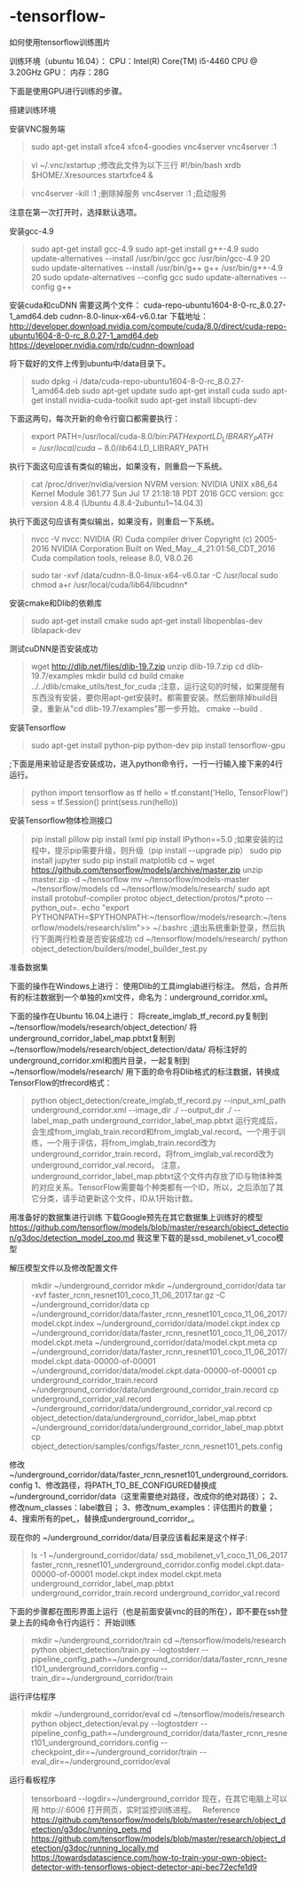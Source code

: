 # -tensorflow-
如何使用tensorflow训练图片

训练环境（ubuntu 16.04）：
CPU：Intel(R) Core(TM) i5-4460  CPU @ 3.20GHz
GPU：
内存：28G

下面是使用GPU进行训练的步骤。

搭建训练环境

安装VNC服务端
>sudo apt-get install xfce4 xfce4-goodies vnc4server
>vnc4server :1

>vi ~/.vnc/xstartup     ;修改此文件为以下三行
#!/bin/bash
xrdb $HOME/.Xresources
startxfce4 &

>vnc4server -kill :1     ;删除掉服务
>vnc4server :1           ;启动服务

注意在第一次打开时，选择默认选项。

安装gcc-4.9
>sudo apt-get install gcc-4.9
>sudo apt-get install g++-4.9
>sudo update-alternatives --install /usr/bin/gcc gcc /usr/bin/gcc-4.9 20
>sudo update-alternatives --install /usr/bin/g++ g++ /usr/bin/g++-4.9 20
>sudo update-alternatives --config gcc
>sudo update-alternatives --config g++

安装cuda和cuDNN
需要这两个文件：
cuda-repo-ubuntu1604-8-0-rc_8.0.27-1_amd64.deb
cudnn-8.0-linux-x64-v6.0.tar
下载地址：
http://developer.download.nvidia.com/compute/cuda/8.0/direct/cuda-repo-ubuntu1604-8-0-rc_8.0.27-1_amd64.deb
https://developer.nvidia.com/rdp/cudnn-download

将下载好的文件上传到ubuntu中/data目录下。

>sudo dpkg -i /data/cuda-repo-ubuntu1604-8-0-rc_8.0.27-1_amd64.deb
>sudo apt-get update
>sudo apt-get install cuda
>sudo apt-get install nvidia-cuda-toolkit
>sudo apt-get install libcupti-dev

下面这两句，每次开新的命令行窗口都需要执行：
>export PATH=/usr/local/cuda-8.0/bin:$PATH
>export LD_LIBRARY_PATH=/usr/local/cuda-8.0/lib64:$LD_LIBRARY_PATH

执行下面这句应该有类似的输出，如果没有，则重启一下系统。
>cat /proc/driver/nvidia/version
NVRM version: NVIDIA UNIX x86_64 Kernel Module  361.77  Sun Jul 17 21:18:18 PDT 2016
GCC version:  gcc version 4.8.4 (Ubuntu 4.8.4-2ubuntu1~14.04.3)

执行下面这句应该有类似输出，如果没有，则重启一下系统。
>nvcc -V
nvcc: NVIDIA (R) Cuda compiler driver
Copyright (c) 2005-2016 NVIDIA Corporation
Built on Wed_May__4_21:01:56_CDT_2016
Cuda compilation tools, release 8.0, V8.0.26

>sudo tar -xvf /data/cudnn-8.0-linux-x64-v6.0.tar -C /usr/local
>sudo chmod a+r /usr/local/cuda/lib64/libcudnn*

安装cmake和Dlib的依赖库
>sudo apt-get install cmake
>sudo apt-get install libopenblas-dev liblapack-dev

测试cuDNN是否安装成功
>wget http://dlib.net/files/dlib-19.7.zip
>unzip dlib-19.7.zip
>cd dlib-19.7/examples
>mkdir build
>cd build
>cmake ../../dlib/cmake_utils/test_for_cuda      ;注意，运行这句的时候，如果提醒有东西没有安装，要你用apt-get安装时。都需要安装。然后删除掉build目录，重新从"cd dlib-19.7/examples"那一步开始。
>cmake --build .

安装Tensorflow
>sudo apt-get install python-pip python-dev
>pip install tensorflow-gpu

;下面是用来验证是否安装成功，进入python命令行，一行一行输入接下来的4行运行。
>python
import tensorflow as tf
hello = tf.constant('Hello, TensorFlow!')
sess = tf.Session()
print(sess.run(hello))

安装Tensorflow物体检测接口
>pip install pillow
>pip install lxml
>pip install IPython==5.0
;如果安装的过程中，提示pip需要升级，则升级（pip install --upgrade pip）
>sudo pip install jupyter
>sudo pip install matplotlib
>cd ~
>wget https://github.com/tensorflow/models/archive/master.zip
>unzip master.zip -d ~/tensorflow
>mv ~/tensorflow/models-master ~/tensorflow/models
>cd ~/tensorflow/models/research/
>sudo apt install protobuf-compiler
>protoc object_detection/protos/*.proto --python_out=.
>echo "export PYTHONPATH=$PYTHONPATH:~/tensorflow/models/research:~/tensorflow/models/research/slim">> ~/.bashrc
;退出系统重新登录，然后执行下面两行检查是否安装成功
>cd ~/tensorflow/models/research/
>python object_detection/builders/model_builder_test.py

准备数据集

下面的操作在Windows上进行：
使用Dlib的工具imglab进行标注。
然后，合并所有的标注数据到一个单独的xml文件，命名为：underground_corridor.xml。

下面的操作在Ubuntu 16.04上进行：
将create_imglab_tf_record.py复制到~/tensorflow/models/research/object_detection/
将underground_corridor_label_map.pbtxt复制到~/tensorflow/models/research/object_detection/data/
将标注好的underground_corridor.xml和图片目录，一起复制到~/tensorflow/models/research/
用下面的命令将Dlib格式的标注数据，转换成TensorFlow的tfrecord格式：

>python object_detection/create_imglab_tf_record.py --input_xml_path underground_corridor.xml --image_dir ./ --output_dir ./ --label_map_path underground_corridor_label_map.pbtxt
运行完成后，会生成from_imglab_train.record和from_imglab_val.record。一个用于训练，一个用于评估，将from_imglab_train.record改为underground_corridor_train.record，将from_imglab_val.record改为underground_corridor_val.record。
注意，underground_corridor_label_map.pbtxt这个文件内存放了ID与物体种类的对应关系。TensorFlow需要每个种类都有一个ID，所以，之后添加了其它分类，请手动更新这个文件，ID从1开始计数。

用准备好的数据集进行训练
下载Google预先在其它数据集上训练好的模型
https://github.com/tensorflow/models/blob/master/research/object_detection/g3doc/detection_model_zoo.md
我这里下载的是ssd_mobilenet_v1_coco模型

解压模型文件以及修改配置文件
>mkdir ~/underground_corridor
>mkdir ~/underground_corridor/data
>tar -xvf faster_rcnn_resnet101_coco_11_06_2017.tar.gz -C ~/underground_corridor/data
>cp ~/underground_corridor/data/faster_rcnn_resnet101_coco_11_06_2017/model.ckpt.index ~/underground_corridor/data/model.ckpt.index
>cp ~/underground_corridor/data/faster_rcnn_resnet101_coco_11_06_2017/model.ckpt.meta ~/underground_corridor/data/model.ckpt.meta
>cp ~/underground_corridor/data/faster_rcnn_resnet101_coco_11_06_2017/model.ckpt.data-00000-of-00001 ~/underground_corridor/data/model.ckpt.data-00000-of-00001
>cp underground_corridor_train.record ~/underground_corridor/data/underground_corridor_train.record
>cp underground_corridor_val.record ~/underground_corridor/data/underground_corridor_val.record
>cp object_detection/data/underground_corridor_label_map.pbtxt ~/underground_corridor/data/underground_corridor_label_map.pbtxt
>cp object_detection/samples/configs/faster_rcnn_resnet101_pets.config 

修改~/underground_corridor/data/faster_rcnn_resnet101_underground_corridors.config
1、修改路径，将PATH_TO_BE_CONFIGURED替换成~/underground_corridor/data（这里需要绝对路径，改成你的绝对路径）；
2、修改num_classes：label数目；
3、修改num_examples：评估图片的数量；
4、搜索所有的pet_，替换成underground_corridor_。

现在你的 ~/underground_corridor/data/目录应该看起来是这个样子:
>ls -1 ~/underground_corridor/data/
ssd_mobilenet_v1_coco_11_06_2017
faster_rcnn_resnet101_underground_corridor.config
model.ckpt.data-00000-of-00001
model.ckpt.index
model.ckpt.meta
underground_corridor_label_map.pbtxt
underground_corridor_train.record
underground_corridor_val.record

下面的步骤都在图形界面上运行（也是前面安装vnc的目的所在），即不要在ssh登录上去的纯命令行内运行：
开始训练
>mkdir ~/underground_corridor/train
>cd ~/tensorflow/models/research
>python object_detection/train.py --logtostderr --pipeline_config_path=~/underground_corridor/data/faster_rcnn_resnet101_underground_corridors.config --train_dir=~/underground_corridor/train

运行评估程序
>mkdir ~/underground_corridor/eval
>cd ~/tensorflow/models/research
>python object_detection/eval.py --logtostderr --pipeline_config_path=~/underground_corridor/data/faster_rcnn_resnet101_underground_corridors.config --checkpoint_dir=~/underground_corridor/train --eval_dir=~/underground_corridor/eval

运行看板程序
>tensorboard --logdir=~/underground_corridor
现在，在其它电脑上可以用 http://<ip>:6006 打开网页，实时监控训练进程。
  
Reference
https://github.com/tensorflow/models/blob/master/research/object_detection/g3doc/running_pets.md
https://github.com/tensorflow/models/blob/master/research/object_detection/g3doc/running_locally.md
https://towardsdatascience.com/how-to-train-your-own-object-detector-with-tensorflows-object-detector-api-bec72ecfe1d9
